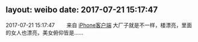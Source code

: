 layout: weibo
date: 2017-07-21 15:17:47
---
<meta name="referrer" content="no-referrer" />

2017-07-21 15:17:47  &nbsp;&nbsp;&nbsp;&nbsp;&nbsp;&nbsp; 来自 <a href="http://app.weibo.com/t/feed/9ksdit" rel="nofollow">iPhone客户端</a>
大厂子就是不一样，楼漂亮，里面的女人也漂亮，美女俯仰皆是…… ​​​
